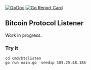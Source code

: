 [![GoDoc](https://godoc.org/github.com/penkovski/btclisten?status.svg)](https://godoc.org/github.com/penkovski/btclisten)
[![Go Report Card](https://goreportcard.com/badge/github.com/penkovski/btclisten)](https://goreportcard.com/report/github.com/penkovski/btclisten)

## Bitcoin Protocol Listener

Work in progress.

### Try it

```
cd cmd/btclisten
go run main.go -seedip 185.25.48.184
```
